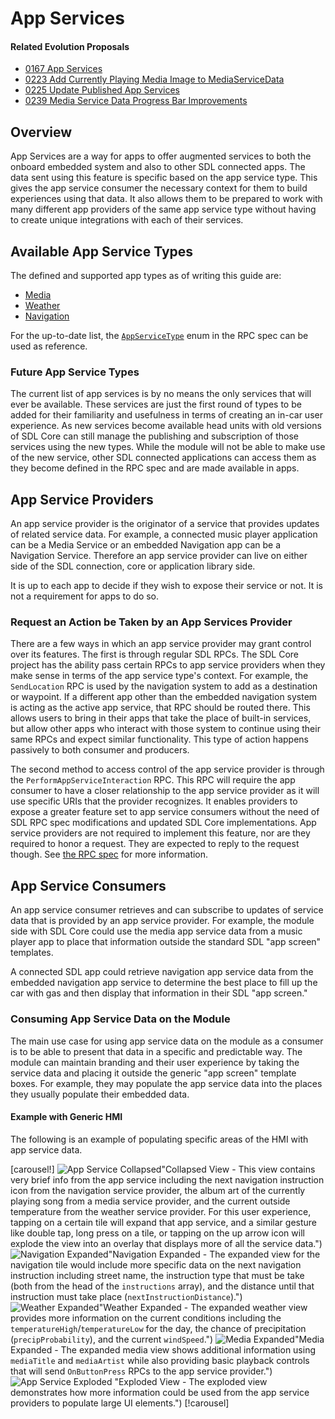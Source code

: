 # App Services

#### Related Evolution Proposals

- [0167 App Services](https://github.com/smartdevicelink/sdl_evolution/blob/master/proposals/0167-app-services.md)
- [0223 Add Currently Playing Media Image to MediaServiceData](https://github.com/smartdevicelink/sdl_evolution/blob/master/proposals/0223-media-service-image.md)
- [0225 Update Published App Services ](https://github.com/smartdevicelink/sdl_evolution/blob/master/proposals/0225-update-published-app-services.md)
- [0239 Media Service Data Progress Bar Improvements](https://github.com/smartdevicelink/sdl_evolution/blob/master/proposals/0239-media-service-data-progress-bar-improvements.md)

## Overview

App Services are a way for apps to offer augmented services to both the onboard embedded system and also to other SDL connected apps. The data sent using this feature is specific based on the app service type. This gives the app service consumer the necessary context for them to build experiences using that data. It also allows them to be prepared to work with many different app providers of the same app service type without having to create unique integrations with each of their services. 

## Available App Service Types

The defined and supported app types as of writing this guide are:

- [Media](https://github.com/smartdevicelink/rpc_spec#mediaservicedata)
- [Weather](https://github.com/smartdevicelink/rpc_spec#weatherdata)
- [Navigation](https://github.com/smartdevicelink/rpc_spec#navigationservicedata)

For the up-to-date list, the [`AppServiceType`](https://github.com/smartdevicelink/rpc_spec#appservicetype) enum in the RPC spec can be used as reference.

### Future App Service Types

The current list of app services is by no means the only services that will ever be available. These services are just the first round of types to be added for their familiarity and usefulness in terms of creating an in-car user experience. As new services become available head units with old versions of SDL Core can still manage the publishing and subscription of those services using the new types. While the module will not be able to make use of the new service, other SDL connected applications can access them as they become defined in the RPC spec and are made available in apps.


## App Service Providers

An app service provider is the originator of a service that provides updates of related service data. For example, a connected music player application can be a Media Service or an embedded Navigation app can be a Navigation Service. Therefore an app service provider can live on either side of the SDL connection, core or application library side.

It is up to each app to decide if they wish to expose their service or not. It is not a requirement for apps to do so. 

### Request an Action be Taken by an App Services Provider

There are a few ways in which an app service provider may grant control over its features. The first is through regular SDL RPCs. The SDL Core project has the ability pass certain RPCs to app service providers when they make sense in terms of the app service type's context. For example, the `SendLocation` RPC is used by the navigation system to add as a destination or waypoint. If a different app other than the embedded navigation system is acting as the active app service, that RPC should be routed there. This allows users to bring in their apps that take the place of built-in services, but allow other apps who interact with those system to continue using their same RPCs and expect similar functionality. This type of action happens passively to both consumer and producers.


The second method to access control of the app service provider is through the `PerformAppServiceInteraction` RPC. This RPC will require the app consumer to have a closer relationship to the app service provider as it will use specific URIs that the provider recognizes. It enables providers to expose a greater feature set to app service consumers without the need of SDL RPC spec modifications and updated SDL Core implementations. App service providers are not required to implement this feature, nor are they required to honor a request. They are expected to reply to the request though. See [the RPC spec](https://github.com/smartdevicelink/rpc_spec#performappserviceinteraction) for more information.

## App Service Consumers

An app service consumer retrieves and can subscribe to updates of service data that is provided by an app service provider. For example, the module side with SDL Core could use the media app service data from a music player app to place that information outside the standard SDL "app screen" templates.

A connected SDL app could retrieve navigation app service data from the embedded navigation app service to determine the best place to fill up the car with gas and then display that information in their SDL "app screen."

### Consuming App Service Data on the Module

The main use case for using app service data on the module as a consumer is to be able to present that data in a specific and predictable way. The module can maintain branding and their user experience by taking the service data and placing it outside the generic "app screen" template boxes. For example, they may populate the app service data into the places they usually populate their embedded data.

#### Example with Generic HMI

The following is an example of populating specific areas of the HMI with app service data.

[carousel!]
![App Service Collapsed](assets/app_service_collapsed.jpg)"Collapsed View - This view contains very brief info from the app service including the next navigation instruction icon from the navigation service provider, the album art of the currently playing song from a media service provider, and the current outside temperature from the weather service provider. For this user experience, tapping on a certain tile will expand that app service, and a similar gesture like double tap, long press on a tile, or tapping on the up arrow icon will explode the view into an overlay that displays more of all the service data.")
![Navigation Expanded](assets/app_service_nav_expanded.jpg)"Navigation Expanded - The expanded view for the navigation tile would include more specific data on the next navigation instruction including street name, the instruction type that must be take (both from the head of the `instructions` array), and the distance until that instruction must take place (`nextInstructionDistance`).")
![Weather Expanded](assets/app_service_weather_expanded.jpg)"Weather Expanded - The expanded weather view provides more information on the current conditions including the `temperatureHigh`/`temperatureLow` for the day, the chance of precipitation (`precipProbability`), and the current `windSpeed`.")
![Media Expanded](assets/app_service_media_expanded.jpg)"Media Expanded - The expanded media view shows additional information using `mediaTitle` and `mediaArtist` while also providing basic playback controls that will send `OnButtonPress` RPCs to the app service provider.")
![App Service Exploded](assets/app_service_exploded.jpg) "Exploded View - The exploded view demonstrates how more information could be used from the app service providers to populate large UI elements.")
[!carousel]
